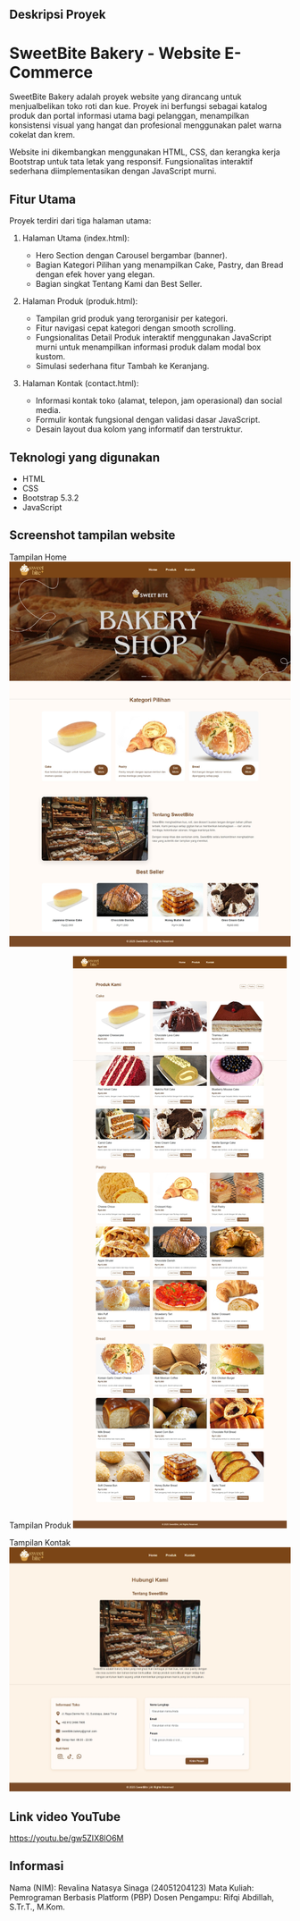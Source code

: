 ## Deskripsi Proyek
# SweetBite Bakery - Website E-Commerce 

SweetBite Bakery adalah proyek website yang dirancang untuk menjualbelikan toko roti dan kue. Proyek ini berfungsi sebagai katalog produk dan portal informasi utama bagi pelanggan, menampilkan konsistensi visual yang hangat dan profesional menggunakan palet warna cokelat dan krem.

Website ini dikembangkan menggunakan HTML, CSS, dan kerangka kerja Bootstrap untuk tata letak yang responsif. Fungsionalitas interaktif sederhana diimplementasikan dengan JavaScript murni.

## Fitur Utama
Proyek terdiri dari tiga halaman utama:

1.  Halaman Utama (index.html):
    * Hero Section dengan Carousel bergambar (banner).
    * Bagian Kategori Pilihan yang menampilkan Cake, Pastry, dan Bread dengan efek hover yang elegan.
    * Bagian singkat Tentang Kami dan Best Seller.

2.  Halaman Produk (produk.html):
    * Tampilan grid produk yang terorganisir per kategori.
    * Fitur navigasi cepat kategori dengan smooth scrolling.
    * Fungsionalitas Detail Produk interaktif menggunakan JavaScript murni untuk menampilkan informasi produk dalam modal box kustom.
    * Simulasi sederhana fitur Tambah ke Keranjang.

3.  Halaman Kontak (contact.html):
    * Informasi kontak toko (alamat, telepon, jam operasional) dan social media.
    * Formulir kontak fungsional dengan validasi dasar JavaScript.
    * Desain layout dua kolom yang informatif dan terstruktur.

## Teknologi yang digunakan
* HTML
* CSS 
* Bootstrap 5.3.2
* JavaScript

## Screenshot tampilan website
Tampilan Home
![Deskripsi Gambar](tampilan/tampilanhome.jpeg)

Tampilan Produk
![Deskripsi Gambar](tampilan/tampilanproduk.jpeg)

Tampilan Kontak
![Deskripsi Gambar](tampilan/tampilankontak.jpeg)

## Link video YouTube
https://youtu.be/gw5ZIX8lO6M

## Informasi 
Nama (NIM): Revalina Natasya Sinaga (24051204123)
Mata Kuliah: Pemrograman Berbasis Platform (PBP)
Dosen Pengampu: Rifqi Abdillah, S.Tr.T., M.Kom.
